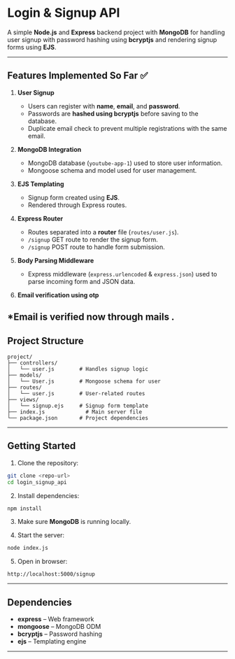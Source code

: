 
# Login & Signup API

A simple **Node.js** and **Express** backend project with **MongoDB** for handling user signup with password hashing using **bcryptjs** and rendering signup forms using **EJS**.

---

## Features Implemented So Far ✅

1. **User Signup**

   * Users can register with **name**, **email**, and **password**.
   * Passwords are **hashed using bcryptjs** before saving to the database.
   * Duplicate email check to prevent multiple registrations with the same email.

2. **MongoDB Integration**

   * MongoDB database (`youtube-app-1`) used to store user information.
   * Mongoose schema and model used for user management.

3. **EJS Templating**

   * Signup form created using **EJS**.
   * Rendered through Express routes.

4. **Express Router**

   * Routes separated into a **router** file (`routes/user.js`).
   * `/signup` GET route to render the signup form.
   * `/signup` POST route to handle form submission.

5. **Body Parsing Middleware**

   * Express middleware (`express.urlencoded` & `express.json`) used to parse incoming form and JSON data.
6.  **Email verification using otp**
   
   *Email is verified now through mails .
---
 
## Project Structure

```
project/
├── controllers/
│   └── user.js        # Handles signup logic
├── models/
│   └── User.js        # Mongoose schema for user
├── routes/
│   └── user.js        # User-related routes
├── views/
│   └── signup.ejs     # Signup form template
├── index.js             # Main server file
└── package.json       # Project dependencies
```

---

## Getting Started

1. Clone the repository:

```bash
git clone <repo-url>
cd login_signup_api
```

2. Install dependencies:

```bash
npm install
```

3. Make sure **MongoDB** is running locally.

4. Start the server:

```bash
node index.js
```

5. Open in browser:

```
http://localhost:5000/signup
```

---

## Dependencies

* **express** – Web framework
* **mongoose** – MongoDB ODM
* **bcryptjs** – Password hashing
* **ejs** – Templating engine

---





